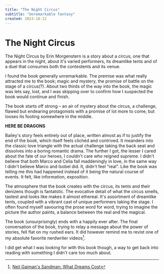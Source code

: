 ```yaml
---
title: "The Night Circus"
subtitle: "Unremarkable fantasy"
created: 2023-18-12
---
```


# The Night Circus

The Night Circus by Erin Morgenstern is a story about a circus, one that
appears in the night, about it's varied performers, its dreamlike tents
and of a duel that consumes both the contestents and its venue.

I found the book generally unremarkable. The premise was what really
attracted me to the book; magic and mystery, the promise of battle on
the stage of a circus(?). About two thirds of the way into the book, the
magic was lets say, lost, and I was skipping over to confirm how I
suspected the book would continue and finish.

The book starts off strong – an air of mystery about the circus, a
challenge, flawed but endearing protagonists with a promise of lot more
to come, but looses its footing somewhere in the middle.

**HERE BE DRAGONS**

Bailey's story feels entirely out of place, written almost as if to
justify the end of the book, which itself feels clichéd and contrived.
It meanders into the classic love triangle with the actual challenge
taking the back seat and dissolves into a boring romantic drama. The
further I got, the lesser I cared about the fate of our heroes, I
couldn't care who reigned supreme. I didn't believe that both Marco and
Celia fall maddeningly in love, in the same way I didn't believe Marco
and Isobel did. It, didn't feel "real". Like the book was telling me
this had happened instead of it being the natural course of events. It
felt, like information, exposition.

The atmosphere that the book creates with the circus, its tents and
their denizens though is fantatstic. The evocative detail of what the
circus smells, tastest and looks like makes it almost ethereal. It's
assortment of dreamlike tents, coupled with a vibrant cast of unique
performers taking the stage. I often found myself savouring the prose
word for word, trying to imagine the picture the author paints, a
balance between the real and the magical.

The book (unsurprisingly) ends with a happily ever after. The final
conversation of the book, trying to relay a message about the power of
stories, fell flat on my rushed ears. It did however remind me to revist
one of my absolute favorite nerdwriter videos[^1].

I did get what I was looking for with this book though, a way to get
back into reading with something I didn't care too much about.

[^1]: [Neil Gaiman's Sandman: What Dreams Cost](https://www.youtube.com/watch?v=YhA0GVi_N4E)
